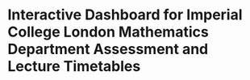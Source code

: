 # Interactive Dashboard for Imperial College London Mathematics Department Assessment and Lecture Timetables

